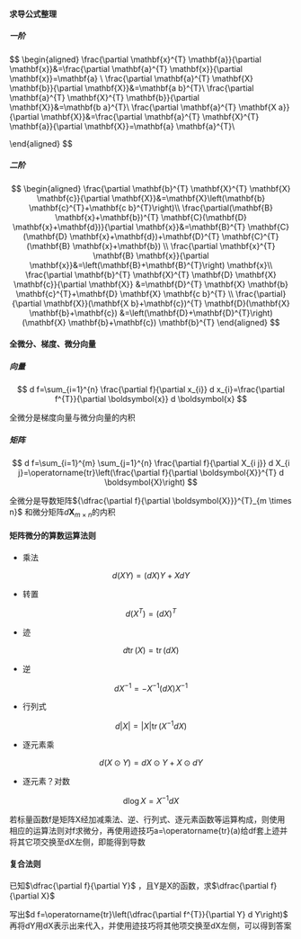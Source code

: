 #### 求导公式整理

##### 一阶

$$
\begin{aligned}
\frac{\partial \mathbf{x}^{T} \mathbf{a}}{\partial \mathbf{x}}&=\frac{\partial \mathbf{a}^{T} \mathbf{x}}{\partial \mathbf{x}}=\mathbf{a} \\
\frac{\partial \mathbf{a}^{T} \mathbf{X} \mathbf{b}}{\partial \mathbf{X}}&=\mathbf{a b}^{T}\\
\frac{\partial \mathbf{a}^{T} \mathbf{X}^{T} \mathbf{b}}{\partial \mathbf{X}}&=\mathbf{b a}^{T}\\
\frac{\partial \mathbf{a}^{T} \mathbf{X a}}{\partial \mathbf{X}}&=\frac{\partial \mathbf{a}^{T} \mathbf{X}^{T} \mathbf{a}}{\partial \mathbf{X}}=\mathbf{a} \mathbf{a}^{T}\\


\end{aligned}
$$

##### 二阶

$$
\begin{aligned}
\frac{\partial \mathbf{b}^{T} \mathbf{X}^{T} \mathbf{X} \mathbf{c}}{\partial \mathbf{X}}&=\mathbf{X}\left(\mathbf{b} \mathbf{c}^{T}+\mathbf{c b}^{T}\right)\\
\frac{\partial(\mathbf{B} \mathbf{x}+\mathbf{b})^{T} \mathbf{C}(\mathbf{D} \mathbf{x}+\mathbf{d})}{\partial \mathbf{x}}&=\mathbf{B}^{T} \mathbf{C}(\mathbf{D} \mathbf{x}+\mathbf{d})+\mathbf{D}^{T} \mathbf{C}^{T}(\mathbf{B} \mathbf{x}+\mathbf{b}) \\
\frac{\partial \mathbf{x}^{T} \mathbf{B} \mathbf{x}}{\partial \mathbf{x}}&=\left(\mathbf{B}+\mathbf{B}^{T}\right) \mathbf{x}\\
\frac{\partial \mathbf{b}^{T} \mathbf{X}^{T} \mathbf{D} \mathbf{X} \mathbf{c}}{\partial \mathbf{X}} &=\mathbf{D}^{T} \mathbf{X} \mathbf{b} \mathbf{c}^{T}+\mathbf{D} \mathbf{X} \mathbf{c b}^{T} \\ \frac{\partial}{\partial \mathbf{X}}(\mathbf{X b}+\mathbf{c})^{T} \mathbf{D}(\mathbf{X} \mathbf{b}+\mathbf{c}) &=\left(\mathbf{D}+\mathbf{D}^{T}\right)(\mathbf{X} \mathbf{b}+\mathbf{c}) \mathbf{b}^{T}
\end{aligned}
$$





#### 全微分、梯度、微分向量

##### 向量

$$
d f=\sum_{i=1}^{n} \frac{\partial f}{\partial x_{i}} d x_{i}=\frac{\partial f^{T}}{\partial \boldsymbol{x}} d \boldsymbol{x}
$$

全微分是梯度向量与微分向量的内积

##### 矩阵

$$
d f=\sum_{i=1}^{m} \sum_{j=1}^{n} \frac{\partial f}{\partial X_{i j}} d X_{i j}=\operatorname{tr}\left(\frac{\partial f}{\partial \boldsymbol{X}}^{T} d \boldsymbol{X}\right)
$$

全微分是导数矩阵${\dfrac{\partial f}{\partial \boldsymbol{X}}}^{T}_{m \times n}$  和微分矩阵$d\boldsymbol{X}_{m\times n}$的内积

#### 矩阵微分的算数运算法则

- 乘法

$$
d(X Y)=(d X) Y+X d Y
$$

- 转置

$$
d\left(X^{T}\right)=(d X)^{T}
$$

- 迹

$$
d \operatorname{tr}(X)=\operatorname{tr}(d X)
$$

- 逆

$$
d X^{-1}=-X^{-1}( d X) X^{-1}
$$

- 行列式

$$
d|X|=|X| \operatorname{tr}\left(X^{-1} d X\right)
$$

- 逐元素乘

$$
d(X \odot Y)=d X \odot Y+X \odot d Y
$$

- 逐元素？对数

$$
\operatorname{dlog} X=X^{-1} d X
$$

若标量函数f是矩阵X经加减乘法、逆、行列式、逐元素函数等运算构成，则使用相应的运算法则对f求微分，再使用迹技巧a=\operatorname{tr}(a)给df套上迹并将其它项交换至dX左侧，即能得到导数

#### 复合法则

已知$\dfrac{\partial f}{\partial Y}$ ，且Y是X的函数，求$\dfrac{\partial f}{\partial X}$ 

写出$d f=\operatorname{tr}\left(\dfrac{\partial f^{T}}{\partial Y} d Y\right)$  再将dY用dX表示出来代入，并使用迹技巧将其他项交换至dX左侧，可以得到答案

















